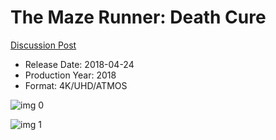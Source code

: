 # The Maze Runner: Death Cure

[Discussion Post](https://www.avsforum.com/threads/bass-eq-for-filtered-movies.2995212/post-56775476)

* Release Date: 2018-04-24
* Production Year: 2018
* Format: 4K/UHD/ATMOS

![img 0](https://i.imgur.com/CyfFwcQ.jpg)

![img 1](https://i.imgur.com/9274nCk.png)

